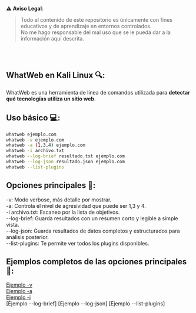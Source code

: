 ⚠️ **Aviso Legal**:
> Todo el contenido de este repositorio es únicamente con fines educativos y de aprendizaje en entornos controlados.  
> No me hago responsable del mal uso que se le pueda dar a la información aquí descrita.

<br><br>

## WhatWeb en Kali Linux 🔍:
WhatWeb es una herramienta de línea de comandos utilizada para **detectar qué tecnologías utiliza un sitio web**.
<br>
## Uso básico 💻:
```bash
whatweb ejemplo.com
whatweb -v ejemplo.com
whatweb -a (1,3,4) ejemplo.com
whatweb -i archivo.txt
whatweb --log-brief resultado.txt ejemplo.com
whatweb --log-json resultado.json ejemplo.com
whatweb --list-plugins
```
## Opciones principales 🔧:
-v: Modo verbose, más detalle por mostrar.<br>
-a: Controla el nivel de agresividad que puede ser 1,3 y 4.<br>
-i archivo.txt: Escaneo por la lista de objetivos.<br>
--log-brief: Guarda resultados con un resumen corto y legible a simple vista.<br>
--log-json: Guarda resultados de datos completos y estructurados para análisis posterior.<br>
--list-plugins: Te permite ver todos los plugins disponibles.<br>

## Ejemplos completos de las opciones principales 🔧:
[Ejemplo -v](https://github.com/user-attachments/assets/6a9406ed-bed9-4efc-a3ce-69af133f5841)<br>
[Ejemplo -a](https://github.com/user-attachments/assets/ac1c7e48-9e57-41d8-9de6-ca5677a35daf)<br>
[Ejemplo -i](https://github.com/user-attachments/assets/b78d98ad-a186-47c3-a569-11dc7f40c75e)<br>
[Ejemplo --log-brief]
[Ejemplo --log-json]
[Ejemplo --list-plugins]

